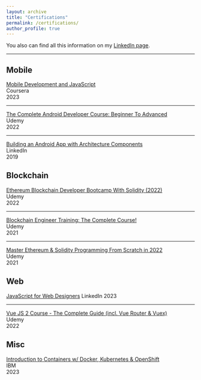 ```yaml
---
layout: archive
title: "Certifications"
permalink: /certifications/
author_profile: true
---
```


You also can find all this information on my [LinkedIn page](https://www.linkedin.com/in/ruiarrua/).

--- 

## Mobile 

[Mobile Development and JavaScript]()  
Coursera  
2023

---

[The Complete Android Developer Course: Beginner To Advanced]()  
Udemy  
2022

---

[Building an Android App with Architecture Components]()  
LinkedIn  
2019 


## Blockchain

[Ethereum Blockchain Developer Bootcamp With Solidity (2022)]()  
Udemy  
2022

---

[Blockchain Engineer Training: The Complete Course!]()  
Udemy  
2021

---

[Master Ethereum & Solidity Programming From Scratch in 2022]()  
Udemy  
2021


## Web

[JavaScript for Web Designers]()
LinkedIn
2023

---

[Vue JS 2 Course - The Complete Guide (incl. Vue Router & Vuex)]()  
Udemy  
2022

## Misc

[Introduction to Containers w/ Docker, Kubernetes & OpenShift]()  
IBM  
2023





